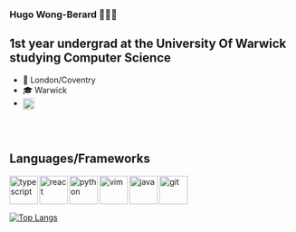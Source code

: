 ### Hugo **Wong-Berard** 👋👋👋
 
## 1st year undergrad at the University Of Warwick studying Computer Science
- 📍 London/Coventry
- 🎓 Warwick
- [<img align="left" alt="linkedin" width="20px" src="https://img.icons8.com/doodle/480/000000/linkedin--v2.png" />][linkedin]
<br />
<br />

## Languages/Frameworks
<img src="https://img.icons8.com/color/480/000000/typescript.png" alt="typescript" width="50px" align="left"/>
<img src="https://img.icons8.com/office/480/000000/react.png" alt="react" width="50px" align="left"/>
<img src="https://i.imgur.com/artDvbx.png" alt="python" width="50px" align="left" />
<img src="https://upload.wikimedia.org/wikipedia/commons/4/4f/Icon-Vim.svg" alt="vim" width="50px" align="left" />
<img src="https://i.imgur.com/JTQBh8B.png" alt="java" width="50px" align="left" />
<img src="https://img.icons8.com/office/80/000000/pull-request.png" alt="git" width="50px" align="left" />

<br />
<br />
<!-- [![Anurag's github stats](https://github-readme-stats.vercel.app/api?username=hugo-wb&show_icons=true)](https://github.com/anuraghazra/github-readme-stats) -->
<br />

[![Top Langs](https://github-readme-stats.vercel.app/api/top-langs/?username=hugo-wb&layout=compact)](https://github.com/anuraghazra/github-readme-stats)

[website]: http://hugo-wb.github.io/hugo-wb
[linkedin]: https://www.linkedin.com/in/hugo-wong-berard-4499b91a0/
